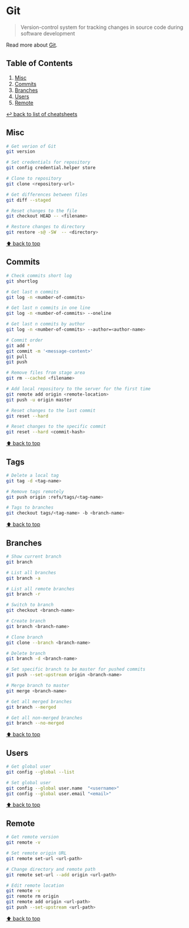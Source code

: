 # Git
> Version-control system for tracking changes in source code during software development

Read more about [Git](https://git-scm.com/).

## Table of Contents

1. [Misc](#misc)
1. [Commits](#commits)
1. [Branches](#branches)
1. [Users](#users)
1. [Remote](#remote)

[↩ back to list of cheatsheets](README.md#list-of-cheatsheets)

## Misc

```bash
# Get verion of Git
git version

# Set credentials for repository
git config credential.helper store

# Clone to repository
git clone <repository-url>

# Get differences between files
git diff --staged

# Reset changes to the file
git checkout HEAD -- <filename>

# Restore changes to directory
git restore -s@ -SW  -- <directory>
```

[⬆ back to top](#table-of-contents)

## Commits

```bash
# Check commits short log
git shortlog

# Get last n commits
git log -n <number-of-commits>

# Get last n commits in one line
git log -n <number-of-commits> --oneline

# Get last n commits by author
git log -n <number-of-commits> --author=<author-name>

# Commit order
git add *
git commit -m '<message-content>'
git pull
git push

# Remove files from stage area
git rm --cached <filename>

# Add local repository to the server for the first time
git remote add origin <remote-location>
git push -u origin master

# Reset changes to the last commit
git reset --hard

# Reset changes to the specific commit
git reset --hard <commit-hash>
```

[⬆ back to top](#table-of-contents)

## Tags

```bash
# Delete a local tag
git tag -d <tag-name>

# Remove tags remotely
git push origin :refs/tags/<tag-name>

# Tags to branches
git checkout tags/<tag-name> -b <branch-name>
```

[⬆ back to top](#table-of-contents)

## Branches

```bash
# Show current branch
git branch

# List all branches
git branch -a

# List all remote branches
git branch -r

# Switch to branch
git checkout <branch-name>

# Create branch
git branch <branch-name>

# Clone branch
git clone --branch <branch-name>

# Delete branch
git branch -d <branch-name>

# Set specific branch to be master for pushed commits
git push --set-upstream origin <branch-name>

# Merge branch to master
git merge <branch-name>

# Get all merged branches
git branch --merged

# Get all non-merged branches
git branch --no-merged
```

[⬆ back to top](#table-of-contents)

## Users

```bash
# Get global user
git config --global --list

# Set global user
git config --global user.name  "<username>"
git config --global user.email "<email>"
```

[⬆ back to top](#table-of-contents)

## Remote

```bash
# Get remote version
git remote -v

# Set remote origin URL
git remote set-url <url-path>

# Change directory and remote path
git remote set-url --add origin <url-path>

# Edit remote location
git remote -v
git remote rm origin
git remote add origin <url-path>
git push --set-upstream <url-path>
```

[⬆ back to top](#table-of-contents)